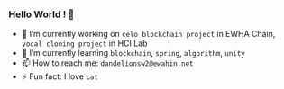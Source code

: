 ### Hello World ! 👋

* 🔭 I’m currently working on `celo blockchain project` in EWHA Chain, `vocal cloning project` in HCI Lab
* 🌱 I’m currently learning `blockchain`, `spring`, `algorithm`, `unity`
* 📫 How to reach me: `dandelionsw2@ewahin.net`
* ⚡ Fun fact: I love `cat`
